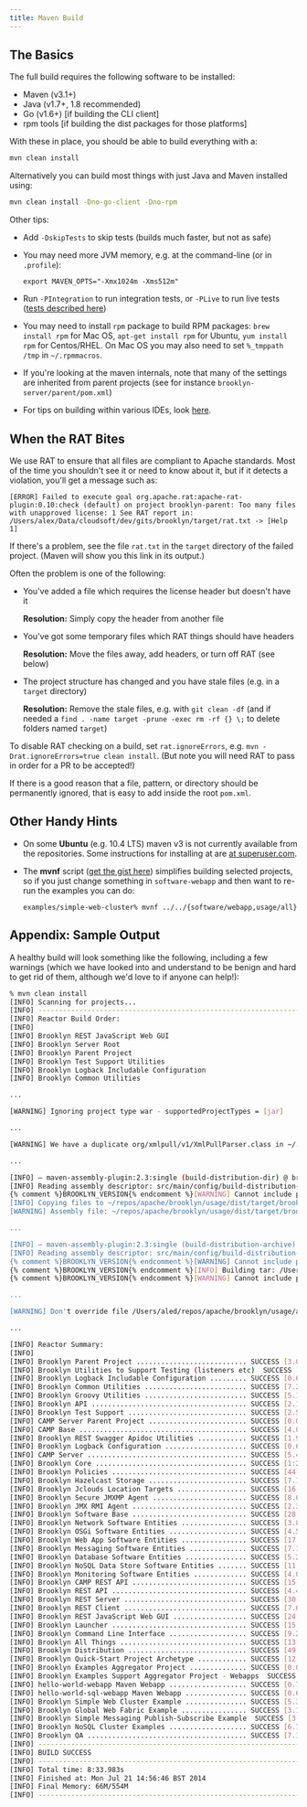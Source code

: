```yaml
---
title: Maven Build
---
```


## The Basics

The full build requires the following software to be installed:

* Maven (v3.1+)
* Java (v1.7+, 1.8 recommended)
* Go (v1.6+) [if building the CLI client]
* rpm tools [if building the dist packages for those platforms]

With these in place, you should be able to build everything with a:

```bash
mvn clean install
```

Alternatively you can build most things with just Java and Maven installed using:

```bash
mvn clean install -Dno-go-client -Dno-rpm
```

Other tips:

* Add `-DskipTests` to skip tests (builds much faster, but not as safe)

* You may need more JVM memory, e.g. at the command-line (or in `.profile`):

  `export MAVEN_OPTS="-Xmx1024m -Xms512m"`

* Run `-PIntegration` to run integration tests, or `-PLive` to run live tests
  ([tests described here]({{book.path.docs}}/dev/code/tests.md))

* You may need to install `rpm` package to build RPM packages: `brew install rpm` for Mac OS, `apt-get install rpm` for Ubuntu, `yum install rpm` for Centos/RHEL.
  On Mac OS you may also need to set `%_tmppath /tmp` in `~/.rpmmacros`.

* If you're looking at the maven internals, note that many of the settings are inherited from parent projects (see for instance `brooklyn-server/parent/pom.xml`)

* For tips on building within various IDEs, look [here]({{book.path.docs}}/dev/env/ide/index.md).


## When the RAT Bites

We use RAT to ensure that all files are compliant to Apache standards.  Most of the time you shouldn't see it or need to know about it, but if it detects a violation, you'll get a message such as:

    [ERROR] Failed to execute goal org.apache.rat:apache-rat-plugin:0.10:check (default) on project brooklyn-parent: Too many files with unapproved license: 1 See RAT report in: /Users/alex/Data/cloudsoft/dev/gits/brooklyn/target/rat.txt -> [Help 1]

If there's a problem, see the file `rat.txt` in the `target` directory of the failed project.  (Maven will show you this link in its output.)

Often the problem is one of the following:

* You've added a file which requires the license header but doesn't have it

  **Resolution:**  Simply copy the header from another file

* You've got some temporary files which RAT things should have headers

  **Resolution:**  Move the files away, add headers, or turn off RAT (see below)

* The project structure has changed and you have stale files (e.g. in a `target` directory)

  **Resolution:**  Remove the stale files, e.g. with `git clean -df` (and if needed a `find . -name target -prune -exec rm -rf {} \;` to delete folders named `target`)

To disable RAT checking on a build, set `rat.ignoreErrors`, e.g. `mvn -Drat.ignoreErrors=true clean install`.  (But note you will need RAT to pass in order for a PR to be accepted!)

If there is a good reason that a file, pattern, or directory should be permanently ignored, that is easy to add inside the root `pom.xml`.


## Other Handy Hints

* On some **Ubuntu** (e.g. 10.4 LTS) maven v3 is not currently available from the repositories.
  Some instructions for installing at are [at superuser.com](http://superuser.com/questions/298062/how-do-i-install-maven-3).

* The **mvnf** script 
  ([get the gist here](https://gist.github.com/2241800)) 
  simplifies building selected projects, so if you just change something in `software-webapp` 
  and then want to re-run the examples you can do:
  
  `examples/simple-web-cluster% mvnf ../../{software/webapp,usage/all}` 

## Appendix: Sample Output

A healthy build will look something like the following,
including a few warnings (which we have looked into and
understand to be benign and hard to get rid of them,
although we'd love to if anyone can help!):

```bash
% mvn clean install
[INFO] Scanning for projects...
[INFO] ------------------------------------------------------------------------
[INFO] Reactor Build Order:
[INFO] 
[INFO] Brooklyn REST JavaScript Web GUI
[INFO] Brooklyn Server Root
[INFO] Brooklyn Parent Project
[INFO] Brooklyn Test Support Utilities
[INFO] Brooklyn Logback Includable Configuration
[INFO] Brooklyn Common Utilities

...

[WARNING] Ignoring project type war - supportedProjectTypes = [jar]

...

[WARNING] We have a duplicate org/xmlpull/v1/XmlPullParser.class in ~/.m2/repository/xpp3/xpp3_min/1.1.4c/xpp3_min-1.1.4c.jar

...

[INFO] — maven-assembly-plugin:2.3:single (build-distribution-dir) @ brooklyn-dist —
[INFO] Reading assembly descriptor: src/main/config/build-distribution-dir.xml
{% comment %}BROOKLYN_VERSION{% endcomment %}[WARNING] Cannot include project artifact: io.brooklyn:brooklyn-dist:jar:1.0.0-SNAPSHOT; it doesn't have an associated file or directory.
[INFO] Copying files to ~/repos/apache/brooklyn/usage/dist/target/brooklyn-dist
[WARNING] Assembly file: ~/repos/apache/brooklyn/usage/dist/target/brooklyn-dist is not a regular file (it may be a directory). It cannot be attached to the project build for installation or deployment.

...

[INFO] — maven-assembly-plugin:2.3:single (build-distribution-archive) @ brooklyn-dist —
[INFO] Reading assembly descriptor: src/main/config/build-distribution-archive.xml
{% comment %}BROOKLYN_VERSION{% endcomment %}[WARNING] Cannot include project artifact: io.brooklyn:brooklyn-dist:jar:1.0.0-SNAPSHOT; it doesn't have an associated file or directory.
{% comment %}BROOKLYN_VERSION{% endcomment %}[INFO] Building tar: /Users/aled/repos/apache/brooklyn/usage/dist/target/brooklyn-1.0.0-SNAPSHOT-dist.tar.gz
{% comment %}BROOKLYN_VERSION{% endcomment %}[WARNING] Cannot include project artifact: io.brooklyn:brooklyn-dist:jar:1.0.0-SNAPSHOT; it doesn't have an associated file or directory.

...

[WARNING] Don't override file /Users/aled/repos/apache/brooklyn/usage/archetypes/quickstart/target/test-classes/projects/integration-test-1/project/brooklyn-sample/src/main/resources/sample-icon.png

...

[INFO] Reactor Summary:
[INFO] 
[INFO] Brooklyn Parent Project ........................... SUCCESS [3.072s]
[INFO] Brooklyn Utilities to Support Testing (listeners etc)  SUCCESS [3.114s]
[INFO] Brooklyn Logback Includable Configuration ......... SUCCESS [0.680s]
[INFO] Brooklyn Common Utilities ......................... SUCCESS [7.263s]
[INFO] Brooklyn Groovy Utilities ......................... SUCCESS [5.193s]
[INFO] Brooklyn API ...................................... SUCCESS [2.146s]
[INFO] Brooklyn Test Support ............................. SUCCESS [2.517s]
[INFO] CAMP Server Parent Project ........................ SUCCESS [0.075s]
[INFO] CAMP Base ......................................... SUCCESS [4.079s]
[INFO] Brooklyn REST Swagger Apidoc Utilities ............ SUCCESS [1.983s]
[INFO] Brooklyn Logback Configuration .................... SUCCESS [0.625s]
[INFO] CAMP Server ....................................... SUCCESS [5.446s]
[INFO] Brooklyn Core ..................................... SUCCESS [1:24.122s]
[INFO] Brooklyn Policies ................................. SUCCESS [44.425s]
[INFO] Brooklyn Hazelcast Storage ........................ SUCCESS [7.143s]
[INFO] Brooklyn Jclouds Location Targets ................. SUCCESS [16.488s]
[INFO] Brooklyn Secure JMXMP Agent ....................... SUCCESS [8.634s]
[INFO] Brooklyn JMX RMI Agent ............................ SUCCESS [2.315s]
[INFO] Brooklyn Software Base ............................ SUCCESS [28.538s]
[INFO] Brooklyn Network Software Entities ................ SUCCESS [3.896s]
[INFO] Brooklyn OSGi Software Entities ................... SUCCESS [4.589s]
[INFO] Brooklyn Web App Software Entities ................ SUCCESS [17.484s]
[INFO] Brooklyn Messaging Software Entities .............. SUCCESS [7.106s]
[INFO] Brooklyn Database Software Entities ............... SUCCESS [5.229s]
[INFO] Brooklyn NoSQL Data Store Software Entities ....... SUCCESS [11.901s]
[INFO] Brooklyn Monitoring Software Entities ............. SUCCESS [4.027s]
[INFO] Brooklyn CAMP REST API ............................ SUCCESS [15.285s]
[INFO] Brooklyn REST API ................................. SUCCESS [4.489s]
[INFO] Brooklyn REST Server .............................. SUCCESS [30.270s]
[INFO] Brooklyn REST Client .............................. SUCCESS [7.007s]
[INFO] Brooklyn REST JavaScript Web GUI .................. SUCCESS [24.397s]
[INFO] Brooklyn Launcher ................................. SUCCESS [15.923s]
[INFO] Brooklyn Command Line Interface ................... SUCCESS [9.279s]
[INFO] Brooklyn All Things ............................... SUCCESS [13.875s]
[INFO] Brooklyn Distribution ............................. SUCCESS [49.370s]
[INFO] Brooklyn Quick-Start Project Archetype ............ SUCCESS [12.053s]
[INFO] Brooklyn Examples Aggregator Project .............. SUCCESS [0.085s]
[INFO] Brooklyn Examples Support Aggregator Project - Webapps  SUCCESS [0.053s]
[INFO] hello-world-webapp Maven Webapp ................... SUCCESS [0.751s]
[INFO] hello-world-sql-webapp Maven Webapp ............... SUCCESS [0.623s]
[INFO] Brooklyn Simple Web Cluster Example ............... SUCCESS [5.398s]
[INFO] Brooklyn Global Web Fabric Example ................ SUCCESS [3.176s]
[INFO] Brooklyn Simple Messaging Publish-Subscribe Example  SUCCESS [3.217s]
[INFO] Brooklyn NoSQL Cluster Examples ................... SUCCESS [6.790s]
[INFO] Brooklyn QA ....................................... SUCCESS [7.117s]
[INFO] ------------------------------------------------------------------------
[INFO] BUILD SUCCESS
[INFO] ------------------------------------------------------------------------
[INFO] Total time: 8:33.983s
[INFO] Finished at: Mon Jul 21 14:56:46 BST 2014
[INFO] Final Memory: 66M/554M
[INFO] ------------------------------------------------------------------------

```
